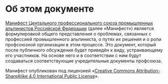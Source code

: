 # Об этом документе

[Манифест Центального профессионального союза промышленных альпинистов Российской Федерации][manifest]
(далее «Манифест») является формулировкой общего
представления о проблемах, связанных с профессией промышленного альпиниста, о
путях их решения и о роли профсоюзной организации в этом процессе. Это документ,
который после публичного обсуждения будет приведён к виду, устраивающему его
участников. На основе него и в соответствии с ним будут создаваться
соответствующие учредительные документы профсоюза.

Манифест опубликован под лицензией «[Creative Commons Attribution-ShareAlike 4.0 International Public License][license]».

[manifest]: https://github.com/profalp/manifest/blob/master/%D0%9C%D0%B0%D0%BD%D0%B8%D1%84%D0%B5%D1%81%D1%82%20%D0%BF%D1%80%D0%BE%D1%84%D0%B5%D1%81%D1%81%D0%B8%D0%BE%D0%BD%D0%B0%D0%BB%D1%8C%D0%BD%D0%BE%D0%B3%D0%BE%20%D1%81%D0%BE%D1%8E%D0%B7%D0%B0%20%D0%BF%D1%80%D0%BE%D0%BC%D1%8B%D1%88%D0%BB%D0%B5%D0%BD%D0%BD%D1%8B%D1%85%20%D0%B0%D0%BB%D1%8C%D0%BF%D0%B8%D0%BD%D0%B8%D1%81%D1%82%D0%BE%D0%B2%20%D0%A0%D0%BE%D1%81%D1%81%D0%B8%D0%B9%D1%81%D0%BA%D0%BE%D0%B9%20%D0%A4%D0%B5%D0%B4%D0%B5%D1%80%D0%B0%D1%86%D0%B8%D0%B8.md

[license]: https://github.com/profalp/manifest/blob/master/%D0%9B%D0%B8%D1%86%D0%B5%D0%BD%D0%B7%D0%B8%D1%8F.md
